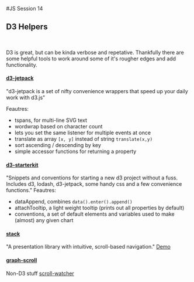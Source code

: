 #JS Session 14


## D3 Helpers
<br>

D3 is great, but can be kinda verbose and repetative. Thankfully there are some helpful tools to work around some of it's rougher edges and add functionality.

#### [d3-jetpack](https://github.com/gka/d3-jetpack)
"d3-jetpack is a set of nifty convenience wrappers that speed up your daily work with d3.js"

Feautres:

 * tspans, for multi-line SVG text
 * wordwrap based on character count
 * lets you set the same listener for multiple events at once
 * translate as array `[x, y]` instead of string `translate(x,y)`
 * sort ascending / descending by key
 * simple accessor functions for returning a property
 
#### [d3-starterkit](https://github.com/1wheel/d3-starterkit)
"Snippets and conventions for starting a new d3 project without a fuss. Includes d3, lodash, d3-jetpack, some handy css and a few convenience functions."
Feautres:

 * dataAppend, combines `data().enter().append()`
 * attachTooltip, a light weight tooltip (prints out all properties by default)
 * conventions, a set of default elements and variables used to make (almost) any given chart
 

#### [stack](http://mbostock.github.io/stack/)
"A presentation library with intuitive, scroll-based navigation." [Demo](https://mbostock.github.io/stack/)
 
 
#### [graph-scroll](https://github.com/1wheel/graph-scroll)




Non-D3 stuff
[scroll-watcher](https://github.com/WSJ/scroll-watcher)